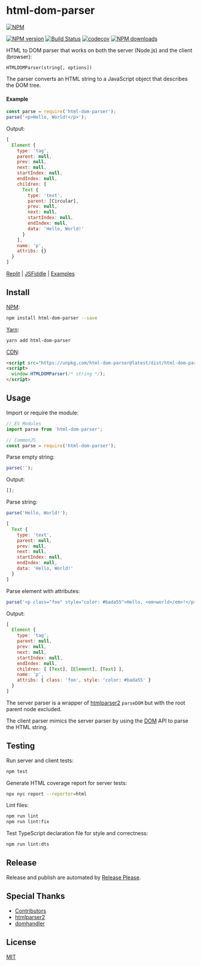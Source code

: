 # html-dom-parser

[![NPM](https://nodei.co/npm/html-dom-parser.png)](https://nodei.co/npm/html-dom-parser/)

[![NPM version](https://img.shields.io/npm/v/html-dom-parser.svg)](https://www.npmjs.com/package/html-dom-parser)
[![Build Status](https://github.com/remarkablemark/html-dom-parser/workflows/build/badge.svg?branch=master)](https://github.com/remarkablemark/html-dom-parser/actions?query=workflow%3Abuild)
[![codecov](https://codecov.io/gh/remarkablemark/html-dom-parser/branch/master/graph/badge.svg?token=6RRL0875TY)](https://codecov.io/gh/remarkablemark/html-dom-parser)
[![NPM downloads](https://img.shields.io/npm/dm/html-dom-parser.svg?style=flat-square)](https://www.npmjs.com/package/html-dom-parser)

HTML to DOM parser that works on both the server (Node.js) and the client (browser):

```
HTMLDOMParser(string[, options])
```

The parser converts an HTML string to a JavaScript object that describes the DOM tree.

#### Example

```js
const parse = require('html-dom-parser');
parse('<p>Hello, World!</p>');
```

Output:

```js
[
  Element {
    type: 'tag',
    parent: null,
    prev: null,
    next: null,
    startIndex: null,
    endIndex: null,
    children: [
      Text {
        type: 'text',
        parent: [Circular],
        prev: null,
        next: null,
        startIndex: null,
        endIndex: null,
        data: 'Hello, World!'
      }
    ],
    name: 'p',
    attribs: {}
  }
]
```

[Replit](https://replit.com/@remarkablemark/html-dom-parser) | [JSFiddle](https://jsfiddle.net/remarkablemark/ff9yg1yz/) | [Examples](https://github.com/remarkablemark/html-dom-parser/tree/master/examples)

## Install

[NPM](https://www.npmjs.com/package/html-dom-parser):

```sh
npm install html-dom-parser --save
```

[Yarn](https://yarnpkg.com/package/html-dom-parser):

```sh
yarn add html-dom-parser
```

[CDN](https://unpkg.com/html-dom-parser/):

```html
<script src="https://unpkg.com/html-dom-parser@latest/dist/html-dom-parser.min.js"></script>
<script>
  window.HTMLDOMParser(/* string */);
</script>
```

## Usage

Import or require the module:

```js
// ES Modules
import parse from 'html-dom-parser';

// CommonJS
const parse = require('html-dom-parser');
```

Parse empty string:

```js
parse('');
```

Output:

```js
[];
```

Parse string:

```js
parse('Hello, World!');
```

```js
[
  Text {
    type: 'text',
    parent: null,
    prev: null,
    next: null,
    startIndex: null,
    endIndex: null,
    data: 'Hello, World!'
  }
]
```

Parse element with attributes:

```js
parse('<p class="foo" style="color: #bada55">Hello, <em>world</em>!</p>');
```

Output:

```js
[
  Element {
    type: 'tag',
    parent: null,
    prev: null,
    next: null,
    startIndex: null,
    endIndex: null,
    children: [ [Text], [Element], [Text] ],
    name: 'p',
    attribs: { class: 'foo', style: 'color: #bada55' }
  }
]
```

The server parser is a wrapper of [htmlparser2](https://github.com/fb55/htmlparser2) `parseDOM` but with the root parent node excluded.

The client parser mimics the server parser by using the [DOM](https://developer.mozilla.org/docs/Web/API/Document_Object_Model/Introduction) API to parse the HTML string.

## Testing

Run server and client tests:

```sh
npm test
```

Generate HTML coverage report for server tests:

```sh
npx nyc report --reporter=html
```

Lint files:

```sh
npm run lint
npm run lint:fix
```

Test TypeScript declaration file for style and correctness:

```sh
npm run lint:dts
```

## Release

Release and publish are automated by [Release Please](https://github.com/googleapis/release-please).

## Special Thanks

- [Contributors](https://github.com/remarkablemark/html-dom-parser/graphs/contributors)
- [htmlparser2](https://github.com/fb55/htmlparser2)
- [domhandler](https://github.com/fb55/domhandler)

## License

[MIT](https://github.com/remarkablemark/html-dom-parser/blob/master/LICENSE)
